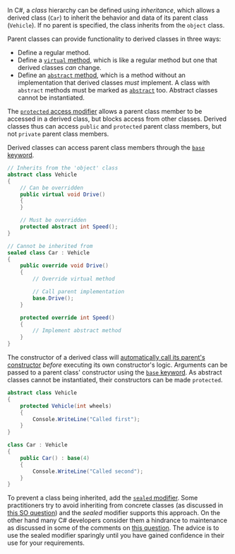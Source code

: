 In C#, a _class_ hierarchy can be defined using _inheritance_, which allows a derived class (`Car`) to inherit the behavior and data of its parent class (`Vehicle`). If no parent is specified, the class inherits from the `object` class.

Parent classes can provide functionality to derived classes in three ways:

- Define a regular method.
- Define a [`virtual` method][virtual-keyword], which is like a regular method but one that derived classes _can_ change.
- Define an [`abstract` method][abstract-keyword], which is a method without an implementation that derived classes _must_ implement. A class with `abstract` methods must be marked as [`abstract`][abstract-classes] too. Abstract classes cannot be instantiated.

The [`protected` access modifier][protected-keyword] allows a parent class member to be accessed in a derived class, but blocks access from other classes. Derived classes thus can access `public` and `protected` parent class members, but not `private` parent class members.

Derived classes can access parent class members through the [`base` keyword][base-keyword].

```csharp
// Inherits from the 'object' class
abstract class Vehicle
{
    // Can be overridden
    public virtual void Drive()
    {
    }

    // Must be overridden
    protected abstract int Speed();
}

// Cannot be inherited from
sealed class Car : Vehicle
{
    public override void Drive()
    {
        // Override virtual method

        // Call parent implementation
        base.Drive();
    }

    protected override int Speed()
    {
        // Implement abstract method
    }
}
```

The constructor of a derived class will [automatically call its parent's constructor][constructors] _before_ executing its own constructor's logic. Arguments can be passed to a parent class' constructor using the [`base` keyword][base-keyword-constructor]. As abstract classes cannot be instantiated, their constructors can be made `protected`.

```csharp
abstract class Vehicle
{
    protected Vehicle(int wheels)
    {
        Console.WriteLine("Called first");
    }
}

class Car : Vehicle
{
    public Car() : base(4)
    {
        Console.WriteLine("Called second");
    }
}
```

To prevent a class being inherited, add the [`sealed` modifier][sealed-classes].
Some practitioners try to avoid inheriting from concrete classes (as discussed in [this SO question][pro-sealed]) and the _sealed_ modifier supports this approach. On the other hand many C# developers consider them a hindrance to maintenance as discussed in some of the comments on [this question][anti-sealed]. The advice is to use the sealed modifier sparingly until you have gained confidence in their use for your requirements.

[abstract-keyword]: https://docs.microsoft.com/en-us/dotnet/csharp/language-reference/keywords/abstract
[virtual-keyword]: https://docs.microsoft.com/en-us/dotnet/csharp/language-reference/keywords/virtual
[override-keyword]: https://docs.microsoft.com/en-us/dotnet/csharp/language-reference/keywords/override
[base-keyword]: https://docs.microsoft.com/en-us/dotnet/csharp/language-reference/keywords/base
[base-keyword-constructor]: https://docs.microsoft.com/en-us/dotnet/csharp/language-reference/keywords/base#example-1
[protected-keyword]: https://docs.microsoft.com/en-us/dotnet/csharp/language-reference/keywords/protected
[sealed-keyword]: https://docs.microsoft.com/en-us/dotnet/csharp/language-reference/keywords/sealed
[constructors]: https://docs.microsoft.com/en-us/dotnet/csharp/programming-guide/classes-and-structs/using-constructors
[abstract-classes]: https://docs.microsoft.com/en-us/dotnet/csharp/programming-guide/classes-and-structs/abstract-and-sealed-classes-and-class-members#abstract-classes-and-class-members
[sealed-classes]: https://docs.microsoft.com/en-us/dotnet/csharp/programming-guide/classes-and-structs/abstract-and-sealed-classes-and-class-members#sealed-classes-and-class-members
[pro-sealed]: https://stackoverflow.com/questions/16724946/why-derive-from-a-concrete-class-is-a-poor-design
[anti-sealed]: https://stackoverflow.com/questions/7777611/when-and-why-would-you-seal-a-class
